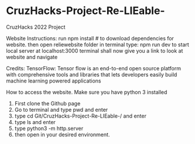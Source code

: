 # CruzHacks-Project-Re-LIEable-
CruzHacks 2022 Project 

Website Instructions:
run npm install # to download dependencies for website.
then open reliewebsite folder in terminal
type: npm run dev to start local server at localhost:3000
terminal shall now give you a link to look at website and navigate

Credits:
TensorFlow: Tensor flow is an end-to-end open source platform with comprehensive tools and libraries that lets developers easily build machine learning powered applications


How to access the website.
Make sure you have python 3 installed
1. First clone the Github page
2. Go to terminal and type pwd and enter
3. type cd Git/CruzHacks-Project-Re-LIEable-/ and enter
4. type ls and enter
5. type python3 -m http.server
6. then open in your desired environment.
